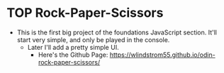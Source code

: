 # TOP Rock-Paper-Scissors
- This is the first big project of the foundations JavaScript section. It'll start very simple, and only be played in the console. 
	- Later I'll add a pretty simple UI.
		- Here's the Github Page: https://wlindstrom55.github.io/odin-rock-paper-scissors/

